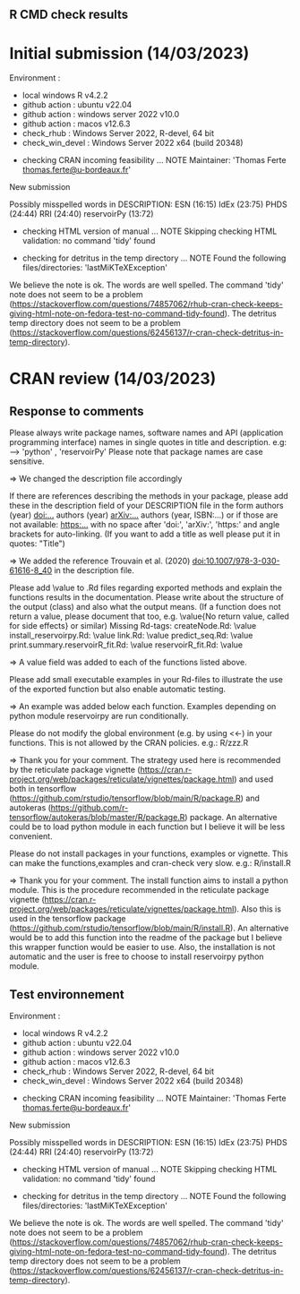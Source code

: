 ## R CMD check results

# Initial submission (14/03/2023)

Environment :

- local windows R v4.2.2
- github action : ubuntu v22.04
- github action : windows server 2022 v10.0
- github action : macos v12.6.3
- check_rhub : Windows Server 2022, R-devel, 64 bit
- check_win_devel : Windows Server 2022 x64 (build 20348)

* checking CRAN incoming feasibility ... NOTE
Maintainer: 'Thomas Ferte <thomas.ferte@u-bordeaux.fr>'

New submission

Possibly misspelled words in DESCRIPTION:
  ESN (16:15)
  IdEx (23:75)
  PHDS (24:44)
  RRI (24:40)
  reservoirPy (13:72)

* checking HTML version of manual ... NOTE
Skipping checking HTML validation: no command 'tidy' found

* checking for detritus in the temp directory ... NOTE
  Found the following files/directories:
    'lastMiKTeXException'

We believe the note is ok. The words are well spelled. The command 'tidy' note does not seem to be a problem (https://stackoverflow.com/questions/74857062/rhub-cran-check-keeps-giving-html-note-on-fedora-test-no-command-tidy-found). The detritus temp directory does not seem to be a problem (https://stackoverflow.com/questions/62456137/r-cran-check-detritus-in-temp-directory). 

# CRAN review (14/03/2023)

## Response to comments

Please always write package names, software names and API (application
programming interface) names in single quotes in title and description.
e.g: --> 'python' , 'reservoirPy'
Please note that package names are case sensitive.

=> We changed the description file accordingly

If there are references describing the methods in your package, please
add these in the description field of your DESCRIPTION file in the form
authors (year) <doi:...>
authors (year) <arXiv:...>
authors (year, ISBN:...)
or if those are not available: <https:...>
with no space after 'doi:', 'arXiv:', 'https:' and angle brackets for
auto-linking.
(If you want to add a title as well please put it in quotes: "Title")

=> We added the reference Trouvain et al. (2020) <doi:10.1007/978-3-030-61616-8_40>
in the description file.

Please add \value to .Rd files regarding exported methods and explain
the functions results in the documentation. Please write about the
structure of the output (class) and also what the output means. (If a
function does not return a value, please document that too, e.g.
\value{No return value, called for side effects} or similar)
Missing Rd-tags:
      createNode.Rd: \value
      install_reservoirpy.Rd: \value
      link.Rd: \value
      predict_seq.Rd: \value
      print.summary.reservoirR_fit.Rd: \value
      reservoirR_fit.Rd: \value

=> A value field was added to each of the functions listed above.

Please add small executable examples in your Rd-files to illustrate the
use of the exported function but also enable automatic testing.

=> An example was added below each function. Examples depending on python module reservoirpy are run conditionally.

Please do not modify the global environment (e.g. by using <<-) in your
functions. This is not allowed by the CRAN policies.
e.g.: R/zzz.R

=> Thank you for your comment. The strategy used here is recommended by the
reticulate package vignette (https://cran.r-project.org/web/packages/reticulate/vignettes/package.html)
and used both in tensorflow (https://github.com/rstudio/tensorflow/blob/main/R/package.R)
and autokeras (https://github.com/r-tensorflow/autokeras/blob/master/R/package.R)
package. An alternative could be to load python module in each function but I
believe it will be less convenient.

Please do not install packages in your functions, examples or vignette.
This can make the functions,examples and cran-check very slow. e.g.:
R/install.R

=> Thank you for your comment. The install function aims to install a python module.
This is the procedure recommended in the reticulate package vignette (https://cran.r-project.org/web/packages/reticulate/vignettes/package.html). Also
this is used in the tensorflow package (https://github.com/rstudio/tensorflow/blob/main/R/install.R).
An alternative would be to add this function into the readme of the package but
I believe this wrapper function would be easier to use. Also, the installation
is not automatic and the user is free to choose to install reservoirpy python module.

## Test environnement

Environment :

- local windows R v4.2.2
- github action : ubuntu v22.04
- github action : windows server 2022 v10.0
- github action : macos v12.6.3
- check_rhub : Windows Server 2022, R-devel, 64 bit
- check_win_devel : Windows Server 2022 x64 (build 20348)

* checking CRAN incoming feasibility ... NOTE
Maintainer: 'Thomas Ferte <thomas.ferte@u-bordeaux.fr>'

New submission

Possibly misspelled words in DESCRIPTION:
  ESN (16:15)
  IdEx (23:75)
  PHDS (24:44)
  RRI (24:40)
  reservoirPy (13:72)

* checking HTML version of manual ... NOTE
Skipping checking HTML validation: no command 'tidy' found

* checking for detritus in the temp directory ... NOTE
  Found the following files/directories:
    'lastMiKTeXException'

We believe the note is ok. The words are well spelled. The command 'tidy' note does not seem to be a problem (https://stackoverflow.com/questions/74857062/rhub-cran-check-keeps-giving-html-note-on-fedora-test-no-command-tidy-found). The detritus temp directory does not seem to be a problem (https://stackoverflow.com/questions/62456137/r-cran-check-detritus-in-temp-directory). 
